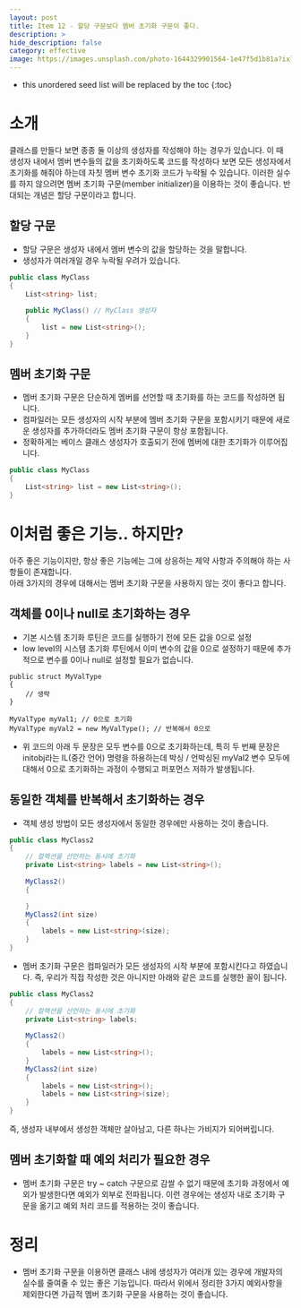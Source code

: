 ```yaml
---
layout: post
title: Item 12 - 할당 구문보다 멤버 초기화 구문이 좋다.
description: >
hide_description: false
category: effective
image: https://images.unsplash.com/photo-1644329901564-1e47f5d1b81a?ixlib=rb-1.2.1&ixid=MnwxMjA3fDB8MHxwaG90by1wYWdlfHx8fGVufDB8fHx8&auto=format&fit=crop&w=1742&q=80
---
```


* this unordered seed list will be replaced by the toc
{:toc}

# 소개
클래스를 만들다 보면 종종 둘 이상의 생성자를 작성해야 하는 경우가 있습니다. 이 때 생성자 내에서 멤버 변수들의 값을 초기화하도록 코드를 작성하다 보면
모든 생성자에서 초기화를 해줘야 하는데 자칫 멤버 변수 초기화 코드가 누락될 수 있습니다. 이러한 실수를 하지 않으려면 멤버 초기화 구문(member initializer)을 이용하는 것이 좋습니다. 반대되는 개념은 할당 구문이라고 합니다.

## 할당 구문
- 할당 구문은 생성자 내에서 멤버 변수의 값을 할당하는 것을 말합니다.
- 생성자가 여러개일 경우 누락될 우려가 있습니다.
```csharp
public class MyClass
{
    List<string> list;
    
    public MyClass() // MyClass 생성자
    {
        list = new List<string>();
    }
}
```

## 멤버 초기화 구문
- 멤버 초기화 구문은 단순하게 멤버를 선언할 때 초기화를 하는 코드를 작성하면 됩니다.
- 컴파일러는 모든 생성자의 시작 부분에 멤버 초기화 구문을 포함시키기 때문에 새로운 생성자를 추가하더라도 멤버 초기화 구문이 항상 포함됩니다.
- 정확하게는 베이스 클래스 생성자가 호출되기 전에 멤버에 대한 초기화가 이루어집니다.
```csharp
public class MyClass
{
    List<string> list = new List<string>();
}
```
# 이처럼 좋은 기능.. 하지만?
아주 좋은 기능이지만, 항상 좋은 기능에는 그에 상응하는 제약 사항과 주의해야 하는 사항들이 존재합니다.<br>
아래 3가지의 경우에 대해서는 멤버 초기화 구문을 사용하지 않는 것이 좋다고 합니다.

## 객체를 0이나 null로 초기화하는 경우
- 기본 시스템 초기화 루틴은 코드를 실행하기 전에 모든 값을 0으로 설정
- low level의 시스템 초기화 루틴에서 이미 변수의 값을 0으로 설정하기 때문에 추가적으로 변수를 0이나 null로 설정할 필요가 없습니다.
<pre><code class="C#">public struct MyValType 
{ 
    // 생략 
} 

MyValType myVal1; // 0으로 초기화 
MyValType myVal2 = new MyValType(); // 반복해서 0으로
</code></pre>

- 위 코드의 아래 두 문장은 모두 변수를 0으로 초기화하는데, 특히 두 번째 문장은 initobj라는 IL(중간 언어) 명령을 하용하는데
박싱 / 언박싱된 myVal2 변수 모두에 대해서 0으로 초기화하는 과정이 수행되고 퍼포먼스 저하가 발생됩니다.

## 동일한 객체를 반복해서 초기화하는 경우
- 객체 생성 방법이 모든 생성자에서 동일한 경우에만 사용하는 것이 좋습니다.
```csharp
public class MyClass2 
{ 
    // 컬렉션을 선언하는 동시에 초기화 
    private List<string> labels = new List<string>(); 
    
    MyClass2()
    { 

    } 
    MyClass2(int size) 
    { 
        labels = new List<string>(size); 
    }
}
```
- 멤버 초기화 구문은 컴파일러가 모든 생성자의 시작 부분에 포함시킨다고 하였습니다. 즉, 우리가 직접 작성한 것은 아니지만 아래와 같은
코드를 실행한 꼴이 됩니다.
```csharp
public class MyClass2 
{ 
    // 컬렉션을 선언하는 동시에 초기화 
    private List<string> labels; 
    
    MyClass2()
    { 
        labels = new List<string>();
    } 
    MyClass2(int size) 
    { 
        labels = new List<string>();
        labels = new List<string>(size); 
    }
}
```
즉, 생성자 내부에서 생성한 객체만 살아남고, 다른 하나는 가비지가 되어버립니다.

## 멤버 초기화할 때 예외 처리가 필요한 경우
- 멤버 초기화 구문은 try ~ catch 구문으로 감쌀 수 없기 때문에 초기화 과정에서 예외가 발생한다면 예외가 외부로 전파됩니다.
이런 경우에는 생성자 내로 초기화 구문을 옮기고 예외 처리 코드를 적용하는 것이 좋습니다.

# 정리
- 멤버 초기화 구문을 이용하면 클래스 내에 생성자가 여러개 있는 경우에 개발자의 실수를 줄여줄 수 있는 좋은 기능입니다.
따라서 위에서 정리한 3가지 예외사항을 제외한다면 가급적 멤버 초기화 구문을 사용하는 것이 좋습니다.